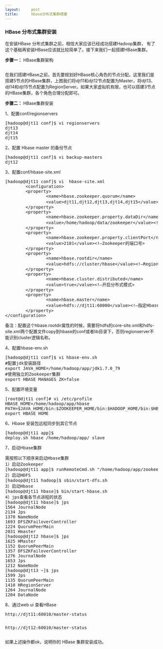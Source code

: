 ```yaml
---
layout:     post
title:      hbase分布式集群搭建
---
```

<div id="article_content" class="article_content clearfix csdn-tracking-statistics" data-pid="blog" data-mod="popu_307" data-dsm="post">
								            <link rel="stylesheet" href="https://csdnimg.cn/release/phoenix/template/css/ck_htmledit_views-f76675cdea.css">
						<div class="htmledit_views" id="content_views">
                <h3>HBase 分布式集群安装</h3>

<p>在安装HBase 分布式集群之前，相信大家应该已经成功搭建Hadoop集群， 有了这个基础再安装HBase应该就比较简单了。接下来我们一起搭建HBase集群。</p>

<p><strong>步骤一：</strong> HBase集群架构</p>

<p><img alt="" class="has" src="http://hadoop2.dajiangtai.com/content/312/2.png"></p>

<p>在我们搭建HBase之前，首先要规划好HBase核心角色的节点分配。这里我们是搭建5节点的HBase集群，上图我们将djt11和djt12节点配置为Master，将djt13、djt14和djt15节点配置为RegionServer。如果大家虚拟机有限，也可以搭建3节点的HBase集群，各个角色合理分配即可。</p>

<p><strong>步骤二：</strong> HBase集群安装</p>

<p>1、配置conf/regionservers</p>

<pre>
[hadoop@djt11 conf]$ vi regionservers
djt13
djt14
djt15
</pre>

<p>2、配置 Hbase master 的备份节点</p>

<pre>
[hadoop@djt11 conf]$ vi backup-masters 
djt12
</pre>

<p>3、配置conf/hbase-site.xml</p>

<pre>
[hadoop@djt11 conf]$ vi  hbase-site.xml
		&lt;configuration&gt;
        &lt;property&gt;
                &lt;name&gt;hbase.zookeeper.quorum&lt;/name&gt;
                &lt;value&gt;djt11,djt12,djt13,djt14,djt15&lt;/value&gt;&lt;!—指定ZooKeeper集群位置&gt;
        &lt;/property&gt;
        &lt;property&gt;
                &lt;name&gt;hbase.zookeeper.property.dataDir&lt;/name&gt;
                &lt;value&gt;/home/hadoop/data/zookeeper&lt;/value&gt;&lt;!—Zookeeper写数据目录（与ZooKeeper集群上配置相一致）&gt;
        &lt;/property&gt;
        &lt;property&gt;
                &lt;name&gt;hbase.zookeeper.property.clientPort&lt;/name&gt;
                &lt;value&gt;2181&lt;/value&gt;&lt;!—Zookeeper的端口号&gt;
        &lt;/property&gt;
		&lt;property&gt;
                &lt;name&gt;hbase.rootdir&lt;/name&gt;
                &lt;value&gt;hdfs://cluster/hbase&lt;/value&gt;&lt;!—RegionServers 共享目录&gt;
        &lt;/property&gt;
        &lt;property&gt;
                &lt;name&gt;hbase.cluster.distributed&lt;/name&gt;
                &lt;value&gt;true&lt;/value&gt;&lt;!—开启分布式模式&gt;
        &lt;/property&gt;
        &lt;property&gt;
                &lt;name&gt;hbase.master&lt;/name&gt;
                &lt;value&gt;hdfs://djt11:60000&lt;/value&gt;&lt;!—指定Hbase的master的位置&gt;
        &lt;/property&gt;
&lt;/configuration&gt;
</pre>

<p>备注：配置这个hbase.rootdir属性的时候，需要将hdfs的core-site.xml和hdfs-site.xml两个配置文件copy到hbase的conf或者lib目录下，否则regionserver不能识别cluster逻辑名称。</p>

<p>4、配置hbase-env.sh</p>

<pre>
[hadoop@djt11 conf]$ vi hbase-env.sh
#配置jdk安装路径
export JAVA_HOME=/home/hadoop/app/jdk1.7.0_79
#使用独立的Zookeeper集群
export HBASE_MANAGES_ZK=false </pre>

<p>5、配置环境变量</p>

<pre>
[root@djt11 conf]# vi /etc/profile
HBASE_HOME=/home/hadoop/app/hbase
PATH=$JAVA_HOME/bin:$ZOOKEEPER_HOME/bin:$HADOOP_HOME/bin:$HBASE_HOME/bin:$PATH
export HBASE_HOME
</pre>

<p>6、Hbase 安装包远程同步到其它节点</p>

<pre>
[hadoop@djt11 app]$
deploy.sh hbase /home/hadoop/app/ slave
</pre>

<p>7、启动Hbase集群</p>

<pre>
需按照以下顺序来启动Hbase集群
1）启动Zookeeper
[hadoop@djt11 app]$ runRemoteCmd.sh "/home/hadoop/app/zookeeper/bin/zkServer.sh start" all
2）启动HDFS
[hadoop@djt11 hadoop]$ sbin/start-dfs.sh
3）启动Hbase
[hadoop@djt11 hbase]$ bin/start-hbase.sh 
4）jps查看各节点进程的状态
[hadoop@djt11 hbase]$ jps
1564 JournalNode
2134 Jps
1370 NameNode
1693 DFSZKFailoverController
1224 QuorumPeerMain
2031 Hmaster
[hadoop@djt12 hbase]$ jps
1625 HMaster
1152 QuorumPeerMain
1357 DFSZKFailoverController
1276 JournalNode
1653 Jps
1212 NameNode
[hadoop@djt13 ~]$ jps
1599 Jps
1135 QuorumPeerMain
1410 HRegionServer
1264 JournalNode
1204 DataNode</pre>

<p>8、通过web ui 查看HBase</p>

<pre>
http://djt11:60010/master-status</pre>

<p><img alt="" class="has" src="http://hadoop2.dajiangtai.com/content/312/3.jpg"></p>

<pre>
http://djt12:60010/master-status</pre>

<p><img alt="" class="has" src="http://hadoop2.dajiangtai.com/content/312/4.png"></p>

<p>如果上述操作都ok，说明你的 HBase 集群安装成功。</p>            </div>
                </div>
